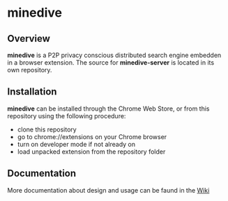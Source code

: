# minedive

## Overview
**minedive** is a P2P privacy conscious distributed search engine embedden in a browser extension. The source for **minedive-server** is located in its own repository.

## Installation
**minedive** can be installed through the Chrome Web Store, or from this repository using the following procedure:

- clone this repository
- go to chrome://extensions on your Chrome browser
- turn on developer mode if not already on
- load unpacked extension from the repository folder

## Documentation
More documentation about design and usage can be faund in the [Wiki](https://github.com/ckin-it/minedive/wiki)
